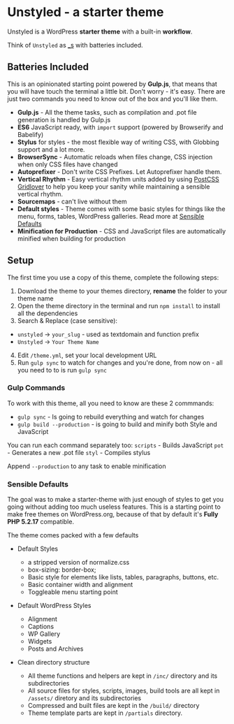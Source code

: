 # Unstyled - a starter theme
Unstyled is a WordPress **starter theme** with a built-in **workflow**.

Think of `Unstyled` as [_s](https://github.com/Automattic/_s) with batteries included.


## Batteries Included
This is an opinionated starting point powered by **Gulp.js**, that means that you will have touch the terminal a little bit.
Don't worry - it's easy. There are just two commands you need to know out of the box and you'll like them.

* **Gulp.js** - All the theme tasks, such as compilation and .pot file generation is handled by Gulp.js
* **ES6** JavaScript ready, with `import` support (powered by Browserify and Babelify)
* **Stylus** for styles - the most flexible way of writing CSS, with Globbing support and a lot more.
* **BrowserSync** - Automatic reloads when files change, CSS injection when only CSS files have changed
* **Autoprefixer** - Don't write CSS Prefixes. Let Autoprefixer handle them.
* **Vertical Rhythm** - Easy vertical rhythm units added by using [PostCSS Gridlover](https://github.com/sakamies/postcss-gridlover) to help you keep your sanity while maintaining a sensible vertical rhythm.
* **Sourcemaps** - can't live without them
* **Default styles** - Theme comes with some basic styles for things like the menu, forms, tables, WordPress galleries. Read more at [Sensible Defaults](#sensible-defaults)
* **Minification for Production** - CSS and JavaScript files are automatically minified when building for production


## Setup
The first time you use a copy of this theme, complete the following steps:
1. Download the theme to your themes directory, **rename** the folder to your theme name
2. Open the theme directory in the terminal and run `npm install` to install all the dependencies
3. Search & Replace (case sensitive):
 * `unstyled` -> `your_slug` - used as textdomain and function prefix
 * `Unstyled` -> `Your Theme Name`
4. Edit `/theme.yml`, set your local development URL
5. Run `gulp sync` to watch for changes and you're done, from now on - all you need to to is run `gulp sync`


### Gulp Commands
To work with this theme, all you need to know are these 2 commmands:
* `gulp sync` - Is going to rebuild everything and watch for changes
* `gulp build --production` - is going to build and minify both Style and JavaScript

You can run each command separately too:
`scripts` - Builds JavaScript
`pot` - Generates a new .pot file
`styl` - Compiles stylus

Append `--production` to any task to enable minification

 
 
  
### Sensible Defaults
The goal was to make a starter-theme with just enough of styles to get you going without adding too much useless features.
This is a starting point to make free themes on WordPress.org, because of that by default it's **Fully PHP 5.2.17** compatible. 

The theme comes packed with a few defaults
* Default Styles

  * a stripped version of normalize.css
  * box-sizing: border-box;
  * Basic style for elements like lists, tables, paragraphs, buttons, etc.
  * Basic container width and alignment
  * Toggleable menu starting point

* Default WordPress Styles

	* Alignment
	* Captions
	* WP Gallery
	* Widgets
	* Posts and Archives

* Clean directory structure

	*  All theme functions and helpers are kept in `/inc/` directory and its subdirectories
	*  All source files for styles, scripts, images, build tools are all kept in `/assets/` diretory and its subdirectories
	*  Compressed and built files are kept in the `/build/` directory
	*  Theme template parts are kept in `/partials` directory. 

